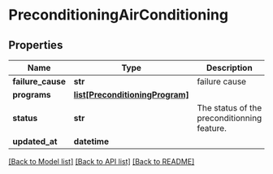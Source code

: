 # PreconditioningAirConditioning

## Properties
Name | Type | Description | Notes
------------ | ------------- | ------------- | -------------
**failure_cause** | **str** | failure cause | [optional] 
**programs** | [**list[PreconditioningProgram]**](PreconditioningProgram.md) |  | [optional] 
**status** | **str** | The status of the preconditionning feature.  | [optional] 
**updated_at** | **datetime** |  | [optional] 

[[Back to Model list]](../README.md#documentation-for-models) [[Back to API list]](../README.md#documentation-for-api-endpoints) [[Back to README]](../README.md)


